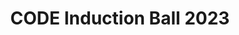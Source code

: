 ---
title: CODE Induction Ball 2023
redirect_to: https://docs.google.com/spreadsheets/d/1z3SURBgPMq-Kdt73yp5ncPRji0TnGYibH97ptP90ZhE/edit?usp=sharing
redirect_from: 
  - /InductionBall2023CarpoolandTables
  - /inductionball2023carpoolandtables
---